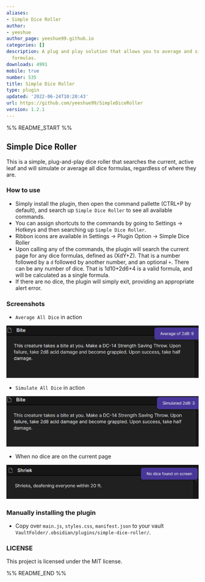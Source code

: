 ```yaml
---
aliases:
- Simple Dice Roller
author:
- yeeshue
author_page: yeeshue99.github.io
categories: []
description: A plug and play solution that allows you to average and simulate dice
  formulas.
downloads: 4991
mobile: true
number: 535
title: Simple Dice Roller
type: plugin
updated: '2022-06-24T10:20:43'
url: https://github.com/yeeshue99/SimpleDiceRoller
version: 1.2.1
---
```


%% README_START %%

## Simple Dice Roller

This is a simple, plug-and-play dice roller that searches the current, active leaf and will simulate or average all dice formulas, regardless of where they are.

### How to use

- Simply install the plugin, then open the command pallette (CTRL+P by default), and search up `Simple Dice Roller` to see all available commands.
- You can assign shortcuts to the commands by going to Settings -> Hotkeys and then searching up `Simple Dice Roller`.
- Ribbon icons are available in Settings -> Plugin Option -> Simple Dice Roller
- Upon calling any of the commands, the plugin will search the current page for any dice formulas, defined as (XdY+Z). That is a number followed by a `d` followed by another number, and an optional `+`. There can be any number of dice. That is 1d10+2d6+4 is a valid formula, and will be calculated as a single formula.
- If there are no dice, the plugin will simply exit, providing an appropriate alert error.


### Screenshots
- `Average All Dice` in action


![Average Image](https://raw.githubusercontent.com/yeeshue99/SimpleDiceRoller/HEAD/Screenshots/AverageImage.png)
- `Simulate All Dice` in action


![Simulate Image](https://raw.githubusercontent.com/yeeshue99/SimpleDiceRoller/HEAD/Screenshots/SimulateImage.png)
- When no dice are on the current page


![No Dice](https://raw.githubusercontent.com/yeeshue99/SimpleDiceRoller/HEAD/Screenshots/NoDice.png)

### Manually installing the plugin

- Copy over `main.js`, `styles.css`, `manifest.json` to your vault `VaultFolder/.obsidian/plugins/simple-dice-roller/`.

### LICENSE

This project is licensed under the MIT license.

%% README_END %%